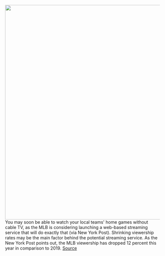 <img src='https://cdn.vox-cdn.com/thumbor/aiHoI_QDUCC1v05Aa7RwYXUeBGA=/0x0:3808x2479/1200x800/filters:focal(1600x936:2208x1544)/cdn.vox-cdn.com/uploads/chorus_image/image/70015719/1234971615.0.jpg' width='700px' /><br/>
You may soon be able to watch your local teams' home games without cable TV, as the MLB is considering launching a web-based streaming service that will do exactly that (via New York Post). Shrinking viewership rates may be the main factor behind the potential streaming service. As the New York Post points out, the MLB viewership has dropped 12 percent this year in comparison to 2019.
<a href='https://www.theverge.com/2021/10/19/22734293/mlb-streaming-service-local-games-launch'> Source <a/>